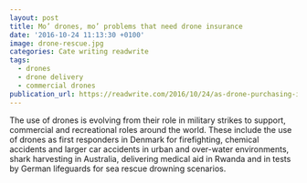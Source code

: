 ```yaml
---
layout: post
title: Mo’ drones, mo’ problems that need drone insurance
date: '2016-10-24 11:13:30 +0100'
image: drone-rescue.jpg
categories: Cate writing readwrite
tags:
  - drones
  - drone delivery
  - commercial drones
publication_url: https://readwrite.com/2016/10/24/as-drone-purchasing-increases-so-does-the-need-for-insurance-pl1/
---
```

The use of drones is evolving from their role in military strikes to support, commercial and recreational roles around the world. These include the use of drones as first responders in Denmark for firefighting, chemical accidents and larger car accidents in urban and over-water environments, shark harvesting in Australia, delivering medical aid in Rwanda and in tests by German lifeguards for sea rescue drowning scenarios.
